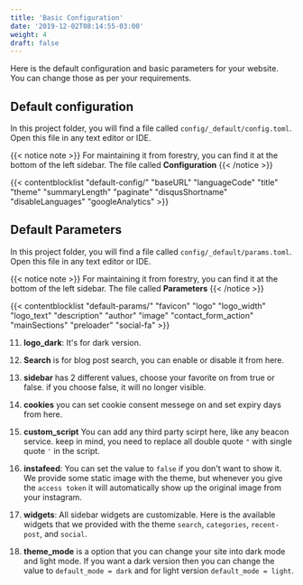 ```yaml
---
title: 'Basic Configuration'
date: '2019-12-02T08:14:55-03:00'
weight: 4
draft: false
---
```


Here is the default configuration and basic parameters for your website. You can change those as per your requirements.

## Default configuration
In this project folder, you will find a file called `config/_default/config.toml`. Open this file in any text editor or IDE.

{{< notice note >}}
For maintaining it from forestry, you can find it at the bottom of the left sidebar. The file called **Configuration**
{{< /notice >}}

{{< contentblocklist "default-config/" "baseURL" "languageCode" "title" "theme" "summaryLength" "paginate" "disqusShortname" "disableLanguages" "googleAnalytics" >}}


## Default Parameters
In this project folder, you will find a file called `config/_default/params.toml`. Open this file in any text editor or IDE.

{{< notice note >}}
For maintaining it from forestry, you can find it at the bottom of the left sidebar. The file called **Parameters**
{{< /notice >}}

{{< contentblocklist "default-params/" "favicon" "logo" "logo_width" "logo_text" "description" "author" "image" "contact_form_action" "mainSections" "preloader" "social-fa" >}}

11. **logo_dark**: It's for dark version.

12. **Search** is for blog post search, you can enable or disable it from here.

13. **sidebar** has 2 different values, choose your favorite on from true or false. if you choose false, it will no longer visible.

14. **cookies**  you can set cookie consent messege on and set expiry days from here.

15. **custom_script** You can add any third party scirpt here, like any beacon service. keep in mind, you need to replace all double quote `"` with single quote `'` in the script.

16. **instafeed**: You can set the value to `false` if you don't want to show it. We provide some static image with the theme, but whenever you give the `access token` it will automatically show up the original image from your instagram.

17. **widgets**: All sidebar widgets are customizable. Here is the available widgets that we provided with the theme `search`, `categories`, `recent-post`, and  `social`.

18. **theme_mode** is a option that you can change your site into dark mode and light mode. If you want a dark version then you can change the value to `default_mode = dark` and for light version  `default_mode = light`.